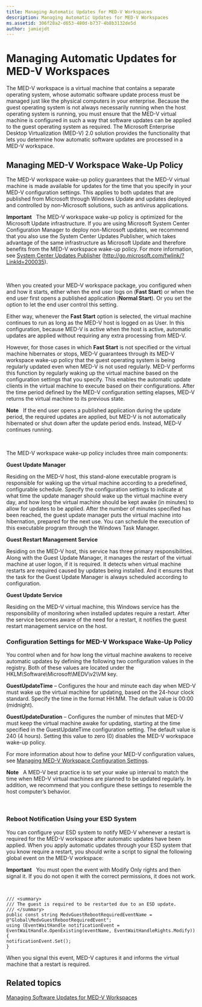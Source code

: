 ```yaml
---
title: Managing Automatic Updates for MED-V Workspaces
description: Managing Automatic Updates for MED-V Workspaces
ms.assetid: 306f28a2-d653-480d-b737-4b8b3132de5d
author: jamiejdt
---
```


# Managing Automatic Updates for MED-V Workspaces


The MED-V workspace is a virtual machine that contains a separate operating system, whose automatic software update process must be managed just like the physical computers in your enterprise. Because the guest operating system is not always necessarily running when the host operating system is running, you must ensure that the MED-V virtual machine is configured in such a way that software updates can be applied to the guest operating system as required. The Microsoft Enterprise Desktop Virtualization (MED-V) 2.0 solution provides the functionality that lets you determine how automatic software updates are processed in a MED-V workspace.

## Managing MED-V Workspace Wake-Up Policy


The MED-V workspace wake-up policy guarantees that the MED-V virtual machine is made available for updates for the time that you specify in your MED-V configuration settings. This applies to both updates that are published from Microsoft through Windows Update and updates deployed and controlled by non-Microsoft solutions, such as antivirus applications.

**Important**  
The MED-V workspace wake-up policy is optimized for the Microsoft Update infrastructure. If you are using Microsoft System Center Configuration Manager to deploy non-Microsoft updates, we recommend that you also use the System Center Updates Publisher, which takes advantage of the same infrastructure as Microsoft Update and therefore benefits from the MED-V workspace wake-up policy. For more information, see [System Center Updates Publisher](http://go.microsoft.com/fwlink/?LinkId=200035) (http://go.microsoft.com/fwlink/?LinkId=200035).

 

When you created your MED-V workspace package, you configured when and how it starts, either when the end user logs on (**Fast Start**) or when the end user first opens a published application (**Normal Start**). Or you set the option to let the end user control this setting.

Either way, whenever the **Fast Start** option is selected, the virtual machine continues to run as long as the MED-V host is logged on as User. In this configuration, because MED-V is active when the host is active, automatic updates are applied without requiring any extra processing from MED-V.

However, for those cases in which **Fast Start** is not specified or the virtual machine hibernates or stops, MED-V guarantees through its MED-V workspace wake-up policy that the guest operating system is being regularly updated even when MED-V is not used regularly. MED-V performs this function by regularly waking up the virtual machine based on the configuration settings that you specify. This enables the automatic update clients in the virtual machine to execute based on their configurations. After the time period defined by the MED-V configuration setting elapses, MED-V returns the virtual machine to its previous state.

**Note**  
If the end user opens a published application during the update period, the required updates are applied, but MED-V is not automatically hibernated or shut down after the update period ends. Instead, MED-V continues running.

 

The MED-V workspace wake-up policy includes three main components:

**Guest Update Manager**

Residing on the MED-V host, this stand-alone executable program is responsible for waking up the virtual machine according to a predefined, configurable schedule. Specify the configuration settings to indicate at what time the update manager should wake up the virtual machine every day, and how long the virtual machine should be kept awake (in minutes) to allow for updates to be applied. After the number of minutes specified has been reached, the guest update manager puts the virtual machine into hibernation, prepared for the next use. You can schedule the execution of this executable program through the Windows Task Manager.

**Guest Restart Management Service**

Residing on the MED-V host, this service has three primary responsibilities. Along with the Guest Update Manager, it manages the restart of the virtual machine at user logon, if it is required. It detects when virtual machine restarts are required caused by updates being installed. And it ensures that the task for the Guest Update Manager is always scheduled according to configuration.

**Guest Update Service**

Residing on the MED-V virtual machine, this Windows service has the responsibility of monitoring when installed updates require a restart. After the service becomes aware of the need for a restart, it notifies the guest restart management service on the host.

### Configuration Settings for MED-V Workspace Wake-Up Policy

You control when and for how long the virtual machine awakens to receive automatic updates by defining the following two configuration values in the registry. Both of these values are located under the HKLM\\Software\\Microsoft\\MEDV\\v2\\VM key.

**GuestUpdateTime** – Configures the hour and minute each day when MED-V must wake up the virtual machine for updating, based on the 24-hour clock standard. Specify the time in the format HH:MM. The default value is 00:00 (midnight).

**GuestUpdateDuration** – Configures the number of minutes that MED-V must keep the virtual machine awake for updating, starting at the time specified in the GuestUpdateTime configuration setting. The default value is 240 (4 hours). Setting this value to zero (0) disables the MED-V workspace wake-up policy.

For more information about how to define your MED-V configuration values, see [Managing MED-V Workspace Configuration Settings](managing-med-v-workspace-configuration-settings.md).

**Note**  
A MED-V best practice is to set your wake up interval to match the time when MED-V virtual machines are planned to be updated regularly. In addition, we recommend that you configure these settings to resemble the host computer’s behavior.

 

### Reboot Notification Using your ESD System

You can configure your ESD system to notify MED-V whenever a restart is required for the MED-V workspace after automatic updates have been applied. When you apply automatic updates through your ESD system that you know require a restart, you should write a script to signal the following global event on the MED-V workspace:

**Important**  
You must open the event with Modify Only rights and then signal it. If you do not open it with the correct permissions, it does not work.

 

``` syntax
/// <summary>
/// The guest is required to be restarted due to an ESD update.
/// </summary>
public const string MedvGuestRebootRequiredEventName = @"Global\MedvGuestRebootRequiredEvent";
using (EventWaitHandle notificationEvent = 
EventWaitHandle.OpenExisting(eventName, EventWaitHandleRights.Modify))
{
notificationEvent.Set();
}
```

When you signal this event, MED-V captures it and informs the virtual machine that a restart is required.

## Related topics


[Managing Software Updates for MED-V Workspaces](managing-software-updates-for-med-v-workspaces.md)

 

 





